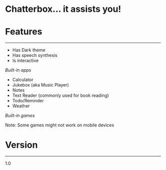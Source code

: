 # Chatterbox... it assists you!


Features 
========
------
- Has Dark theme
- Has speech synthesis
- Is interactive

_Built-in apps_
- Calculator
- Jukebox (aka Music Player)
- Notes
- Text Reader (commonly used for book reading)
- Todo/Reminder
- Weather

_Built-in games_

Note: Some games might not work on mobile devices

Version 
=======
-------
1.0
